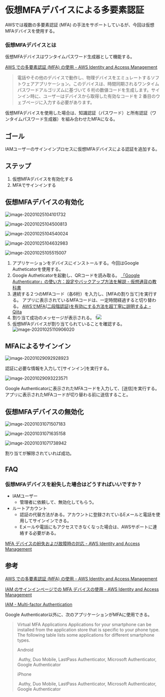 # 仮想MFAデバイスによる多要素認証

AWSでは複数の多要素認証 (MFA) の手法をサポートしているが、今回は仮想MFAデバイスを使用する。

### 仮想MFAデバイスとは

仮想MFAデバイスはワンタイムパスワード生成器として機能する。

[AWS での多要素認証 (MFA) の使用 - AWS Identity and Access Management](https://docs.aws.amazon.com/ja_jp/IAM/latest/UserGuide/id_credentials_mfa.html)

> 電話やその他のデバイスで動作し、物理デバイスをエミュレートするソフトウェアアプリケーション。このデバイスは、時間同期されるワンタイムパスワードアルゴリズムに基づいて 6 桁の数値コードを生成します。サインイン時に、ユーザーはデバイスから取得した有効なコードを 2 番目のウェブページに入力する必要があります。

仮想MFAデバイスを使用した場合は、知識認証（パスワード）と所有認証（ワンタイムパスワード生成器）を組み合わせたMFAになる。

## ゴール

IAMユーザーのサインインプロセスに仮想MFAデバイスによる認証を追加する。

## ステップ

1. 仮想MFAデバイスを有効化する
2. MFAでサインインする

## 仮想MFAデバイスの有効化

![image-20201025104101732](mfa_with_virtual_device/image-20201025104101732.png)

![image-20201025104500813](mfa_with_virtual_device/image-20201025104500813.png)

![image-20201025104540024](mfa_with_virtual_device/image-20201025104540024.png)

![image-20201025104632983](mfa_with_virtual_device/image-20201025104632983.png)

![image-20201025105515007](mfa_with_virtual_device/image-20201025105515007.png)

1. アプリケーションをデバイスにインストールする。今回はGoogle Autheticatorを使用する。
1. Google Autheticatorを起動し、QRコードを読み取る。
    [「Google Authenticator」の使い方：設定やバックアップ方法を解説 - 仮想通貨の教科書](https://coin-textbook.com/google-authenticator/)
1. 連続する２つのMFAコード（各6桁）を入力し、[MFAの割り当て]を実行する。
    アプリに表示されているMFAコードは、一定時間経過すると切り替わる。
    [AWSでMFA(二段階認証)を有効にする方法を超丁寧に説明するよ - Qiita](https://qiita.com/viptakechan/items/6d19aee635b2ab189e47)
1. 割り当て成功のメッセージが表示される。
    !![](mfa_with_virtual_device/mfa_completed.png)
1. 仮想MFAデバイスが割り当てられていることを確認する。
    ![image-20201025110906020](mfa_with_virtual_device/image-20201025110906020.png)

## MFAによるサインイン

![image-20201029092928923](mfa_with_virtual_device/image-20201029092928923.png)

認証に必要な情報を入力して[サインイン]を実行する。

![image-20201029093223571](mfa_with_virtual_device/image-20201029093223571.png)

Google Authenticatorに表示されたMFAコードを入力して、[送信]を実行する。アプリに表示されたMFAコードが切り替わる前に送信すること。

## 仮想MFAデバイスの無効化

![image-20201031071507183](mfa_with_virtual_device/image-20201031071507183.png)



![image-20201031071635158](mfa_with_virtual_device/image-20201031071635158.png)



![image-20201031071738942](mfa_with_virtual_device/image-20201031071738942.png)

割り当てが解除されていれば成功。

## FAQ

### 仮想MFAデバイスを紛失した場合はどうすればいいですか？

- IAMユーザー
    - 管理者に依頼して、無効化してもらう。
- ルートアカウント
    - 認証の代替方法がある。アカウントに登録されているEメールと電話を使用してサインインできる。
    - Eメールや電話にもアクセスできなくなった場合は、AWSサポートに連絡する必要がある。

[MFA デバイスの紛失および故障時の対応 - AWS Identity and Access Management](https://docs.aws.amazon.com/ja_jp/IAM/latest/UserGuide/id_credentials_mfa_lost-or-broken.html)

## 参考

[AWS での多要素認証 (MFA) の使用 - AWS Identity and Access Management](https://docs.aws.amazon.com/ja_jp/IAM/latest/UserGuide/id_credentials_mfa.html)

[IAM のサインインページでの MFA デバイスの使用 - AWS Identity and Access Management](https://docs.aws.amazon.com/ja_jp/IAM/latest/UserGuide/console_sign-in-mfa.html)

[IAM - Multi-factor Authentication](https://aws.amazon.com/jp/iam/features/mfa_with_virtual_device/?audit=2019q1) 

Google Authenticator以外に、次のアプリケーションがMFAに使用できる。

> Virtual MFA Applications Applications for your smartphone can be installed from the application store that is specific to your phone type. The following table lists some applications for different smartphone types.  
>
> Android
>
> ​	Authy, Duo Mobile, LastPass Authenticator, Microsoft Authenticator, Google Authenticator
>
> iPhone
>
> ​	Authy, Duo Mobile, LastPass Authenticator, Microsoft Authenticator, Google Authenticator



